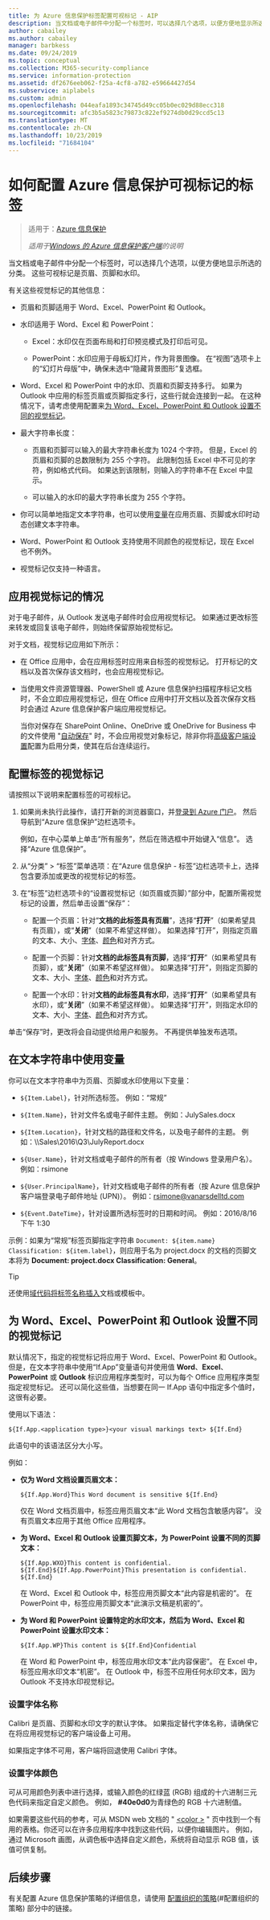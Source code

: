 ```yaml
---
title: 为 Azure 信息保护标签配置可视标记 - AIP
description: 当文档或电子邮件中分配一个标签时，可以选择几个选项，以便方便地显示所选的分类。 这些可视标记是页眉、页脚和水印。
author: cabailey
ms.author: cabailey
manager: barbkess
ms.date: 09/24/2019
ms.topic: conceptual
ms.collection: M365-security-compliance
ms.service: information-protection
ms.assetid: df2676eeb062-f25a-4cf8-a782-e59664427d54
ms.subservice: aiplabels
ms.custom: admin
ms.openlocfilehash: 044eafa1893c34745d49cc05b0ec029d88ecc318
ms.sourcegitcommit: afc3b5a5823c79873c822ef9274db0d29ccd5c13
ms.translationtype: MT
ms.contentlocale: zh-CN
ms.lasthandoff: 10/23/2019
ms.locfileid: "71684104"
---
```

# <a name="how-to-configure-a-label-for-visual-markings-for-azure-information-protection"></a>如何配置 Azure 信息保护可视标记的标签

>适用于：[Azure 信息保护](https://azure.microsoft.com/pricing/details/information-protection)
>
> *适用于[Windows 的 Azure 信息保护客户端](faqs.md#whats-the-difference-between-the-azure-information-protection-client-and-the-azure-information-protection-unified-labeling-client)的说明*


当文档或电子邮件中分配一个标签时，可以选择几个选项，以便方便地显示所选的分类。 这些可视标记是页眉、页脚和水印。 

有关这些视觉标记的其他信息：

- 页眉和页脚适用于 Word、Excel、PowerPoint 和 Outlook。

- 水印适用于 Word、Excel 和 PowerPoint：

    - Excel：水印仅在页面布局和打印预览模式及打印后可见。
    
    - PowerPoint：水印应用于母板幻灯片，作为背景图像。 在“视图”选项卡上的“幻灯片母版”中，确保未选中“隐藏背景图形”复选框。

- Word、Excel 和 PowerPoint 中的水印、页眉和页脚支持多行。 如果为 Outlook 中应用的标签页眉或页脚指定多行，这些行就会连接到一起。 在这种情况下，请考虑使用配置来[为 Word、Excel、PowerPoint 和 Outlook 设置不同的视觉标记](##setting-different-visual-markings-for-word-excel-powerpoint-and-outlook)。

- 最大字符串长度：
    
    - 页眉和页脚可以输入的最大字符串长度为 1024 个字符。 但是，Excel 的页眉和页脚的总数限制为 255 个字符。 此限制包括 Excel 中不可见的字符，例如格式代码。 如果达到该限制，则输入的字符串不在 Excel 中显示。
    
    - 可以输入的水印的最大字符串长度为 255 个字符。

- 你可以简单地指定文本字符串，也可以使用[变量](#using-variables-in-the-text-string)在应用页眉、页脚或水印时动态创建文本字符串。

- Word、PowerPoint 和 Outlook 支持使用不同颜色的视觉标记，现在 Excel 也不例外。

- 视觉标记仅支持一种语言。

## <a name="when-visual-markings-are-applied"></a>应用视觉标记的情况

对于电子邮件，从 Outlook 发送电子邮件时会应用视觉标记。 如果通过更改标签来转发或回复该电子邮件，则始终保留原始视觉标记。

对于文档，视觉标记应用如下所示：

- 在 Office 应用中，会在应用标签时应用来自标签的视觉标记。 打开标记的文档以及首次保存该文档时，也会应用视觉标记。  

- 当使用文件资源管理器、PowerShell 或 Azure 信息保护扫描程序标记文档时，不会立即应用视觉标记，但在 Office 应用中打开文档以及首次保存文档时会通过 Azure 信息保护客户端应用视觉标记。
    
    当你对保存在 SharePoint Online、OneDrive 或 OneDrive for Business 中的文件使用 "[自动保存](https://support.office.com/article/what-is-autosave-6d6bd723-ebfd-4e40-b5f6-ae6e8088f7a5)" 时，不会应用视觉对象标记，除非你将[高级客户端设置](./rms-client/client-admin-guide-customizations.md#turn-on-classification-to-run-continuously-in-the-background)配置为启用分类，使其在后台连续运行。 

## <a name="to-configure-visual-markings-for-a-label"></a>配置标签的视觉标记

请按照以下说明来配置标签的可视标记。

1. 如果尚未执行此操作，请打开新的浏览器窗口，并[登录到 Azure 门户](configure-policy.md#signing-in-to-the-azure-portal)。 然后导航到“Azure 信息保护”边栏选项卡。 
    
    例如，在中心菜单上单击“所有服务”，然后在筛选框中开始键入“信息”。 选择“Azure 信息保护”。

2. 从“分类” > “标签”菜单选项：在“Azure 信息保护 - 标签”边栏选项卡上，选择包含要添加或更改的视觉标记的标签。

3. 在“标签”边栏选项卡的“设置视觉标记（如页眉或页脚）”部分中，配置所需视觉标记的设置，然后单击设置“保存”：
    
    - 配置一个页眉：针对“**文档的此标签具有页眉**”，选择“**打开**”（如果希望具有页眉），或“**关闭**”（如果不希望这样做）。 如果选择“打开”，则指定页眉的文本、大小、[字体](#setting-the-font-name)、[颜色](#setting-the-font-color)和对齐方式。
    
    - 配置一个页脚：针对**文档的此标签具有页脚**，选择“**打开**”（如果希望具有页脚），或“**关闭**”（如果不希望这样做）。 如果选择“打开”，则指定页脚的文本、大小、[字体](#setting-the-font-name)、[颜色](#setting-the-font-color)和对齐方式。
    
    - 配置一个水印：针对**文档的此标签具有水印**，选择“**打开**”（如果希望具有水印），或“**关闭**”（如果不希望这样做）。 如果选择“打开”，则指定水印的文本、大小、[字体](#setting-the-font-name)、[颜色](#setting-the-font-color)和对齐方式。
    
单击“保存”时，更改将会自动提供给用户和服务。 不再提供单独发布选项。


## <a name="using-variables-in-the-text-string"></a>在文本字符串中使用变量

你可以在文本字符串中为页眉、页脚或水印使用以下变量：

- `${Item.Label}`，针对所选标签。 例如：“常规”

- `${Item.Name}`，针对文件名或电子邮件主题。 例如：JulySales.docx

- `${Item.Location}`，针对文档的路径和文件名，以及电子邮件的主题。 例如：\\\Sales\2016\Q3\JulyReport.docx

- `${User.Name}`，针对文档或电子邮件的所有者（按 Windows 登录用户名）。 例如：rsimone

- `${User.PrincipalName}`，针对文档或电子邮件的所有者（按 Azure 信息保护客户端登录电子邮件地址 (UPN)）。 例如：rsimone@vanarsdelltd.com

- `${Event.DateTime}`，针对设置所选标签时的日期和时间。 例如：2016/8/16 下午 1:30

示例：如果为“常规”标签页脚指定字符串 `Document: ${item.name}  Classification: ${item.label}`，则应用于名为 project.docx 的文档的页脚文本将为 **Document: project.docx  Classification: General**。

>[!TIP]
> 还使用[域代码将标签名称插入](faqs-infoprotect.md#can-i-create-a-document-template-that-automatically-includes-the-classification)文档或模板中。

## <a name="setting-different-visual-markings-for-word-excel-powerpoint-and-outlook"></a>为 Word、Excel、PowerPoint 和 Outlook 设置不同的视觉标记

默认情况下，指定的视觉标记将应用于 Word、Excel、PowerPoint 和 Outlook。 但是，在文本字符串中使用“If.App”变量语句并使用值 **Word**、**Excel**、**PowerPoint** 或 **Outlook** 标识应用程序类型时，可以为每个 Office 应用程序类型指定视觉标记。 还可以简化这些值，当想要在同一 If.App 语句中指定多个值时，这很有必要。

使用以下语法：

    ${If.App.<application type>}<your visual markings text> ${If.End}

此语句中的该语法区分大小写。

例如：

- **仅为 Word 文档设置页眉文本：**
    
    `${If.App.Word}This Word document is sensitive ${If.End}`
    
    仅在 Word 文档页眉中，标签应用页眉文本“此 Word 文档包含敏感内容”。 没有页眉文本应用于其他 Office 应用程序。

- **为 Word、Excel 和 Outlook 设置页脚文本，为 PowerPoint 设置不同的页脚文本：**
    
    `${If.App.WXO}This content is confidential. ${If.End}${If.App.PowerPoint}This presentation is confidential. ${If.End}`
    
    在 Word、Excel 和 Outlook 中，标签应用页脚文本“此内容是机密的”。 在 PowerPoint 中，标签应用页脚文本“此演示文稿是机密的”。

- **为 Word 和 PowerPoint 设置特定的水印文本，然后为 Word、Excel 和 PowerPoint 设置水印文本：**
    
    `${If.App.WP}This content is ${If.End}Confidential`
    
    在 Word 和 PowerPoint 中，标签应用水印文本“此内容保密”。 在 Excel 中，标签应用水印文本“机密”。 在 Outlook 中，标签不应用任何水印文本，因为 Outlook 不支持水印视觉标记。

### <a name="setting-the-font-name"></a>设置字体名称

Calibri 是页眉、页脚和水印文字的默认字体。 如果指定替代字体名称，请确保它在将应用视觉标记的客户端设备上可用。 

如果指定字体不可用，客户端将回退使用 Calibri 字体。

### <a name="setting-the-font-color"></a>设置字体颜色

可从可用颜色列表中进行选择，或输入颜色的红绿蓝 (RGB) 组成的十六进制三元色代码来指定自定义颜色。 例如， **#40e0d0**为青绿色的 RGB 十六进制值。 

如果需要这些代码的参考，可从 MSDN web 文档的 " [\<color >](https://developer.mozilla.org/docs/Web/CSS/color_value) " 页中找到一个有用的表格。你还可以在许多应用程序中找到这些代码，以便你编辑图片。 例如，通过 Microsoft 画图，从调色板中选择自定义颜色，系统将自动显示 RGB 值，该值可供复制。

## <a name="next-steps"></a>后续步骤

有关配置 Azure 信息保护策略的详细信息，请使用 [配置组织的策略](configure-policy.md#configuring-your-organizations-policy)(#配置组织的策略) 部分中的链接。  

